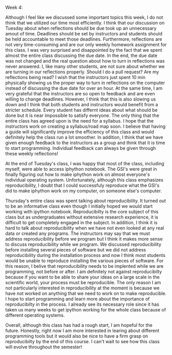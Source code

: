 Week 4:

Although I feel like we discussed some important topics this week, I do not think that we utilized our time most efficiently. I think that our discussion on Tuesday about when reflections should be due took up an unnecessary amout of time. Deadlines should be set by instructors and students should be held accountable to meet those deadlines. Furthermore, reflections are not very time-consuming and are our only weekly homework assignment for this class. I was very surprised and disappointed by the fact that we spent almost the entire class discussing the due date. In the end, the due date was not changed and the real question about how to turn in reflections was never answered. I, like many other students, are not sure about whether we are turning in our reflections properly. Should I do a pull request? Are my reflections being read? I wish that the instructors just spent 10 min physically showing us the proper way to turn in reflections on the computer instead of discussing the due date for over an hour. At the same time, I am very grateful that the instructors are so open to feedback and are even willing to change deadlines. However, I think that this is also slowing us down and I think that both students and instructors would benefit from a stricter schedule. Every student has differnt ideas about what should be done but it is near impossible to satisfy everyone. The only thing that the entire class has agreed upon is the need for a syllabus. I hope that the instructors work on creating a syllabus/road map soon. I believe that having a guide will significantly improve the efficiency of this class and would definitely help the class run a lot smoother. In addition, I think that we have given enough feedback to the instructors as a group and think that it is time to start programming. Individual feedback can always be given through these weekly reflections!

At the end of Tuesday's class, I was happy that most of the class, including myself, were able to access iphython notebook. The GSI's were great in finally figuring out how to make iphython work on almost everyone's individual operating system. Unfortunately, although this class emphasizes reproducibility, I doubt that I could successfuly reproduce what the GSI's did to make iphython work on my computer, on someone else's computer. 

Thursday's entire class was spent talking about reproducibility. It turned out to be an informative class even though I initially hoped we would start working with ipython notebook. Reproducibilty is the core subject of this class but as undergraduates without extensive research experience, it is difficult to get completely engaged in the subject. In addition, I think it is hard to talk about reproducibility when we have not even looked at any real data or created any programs. The instructors may say that we must address reproducibility before we program but I think it makes more sense to discuss reproducibility while we program. We discussed reproducibility before installing several pieces of software but we did not address reproducibility during the installation process and now I think most students would be unable to reproduce installing the various pieces of software. For this reason, I belive that reproducibility needs to be implented while we are programming, not before or after. I am definitely not against reproducibilty because if you want to be able to share your ideas on a large scale in the scientific world, your process must be reproducible. The only reason I am not particularly interested in reproducibility at the moment is because we have not worked on anything that we need to work on to make reproducible. I hope to start programming and learn more about the importance of reproducibilty in the process. I already see its necessary role since it has taken us many weeks to get ipython working for the whole class because of different operating systems. 

Overall, although this class has had a rough start, I am hopeful for the future. Honestly, right now I am more interested in learing about different programming tools but it would also be nice to have a firm grasp on reproducibilty by the end of this course. I can't wait to see how this class will evolve throughout the semester!
